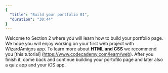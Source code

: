 ```yaml
---
{
  "title": "Build your portfolio 01",
  "duration": "30:44"
}
---
```

Welcome to Section 2 where you will learn how to build your portfolio page. We hope you will enjoy working on your first web project with WizardAmigos app. To learn more about **HTML and CSS** we recommend you [this tutorial] (https://www.codecademy.com/learn/web). After you finish it, come back and continue building your portofilo page and later also a quiz app and your iOS app.
